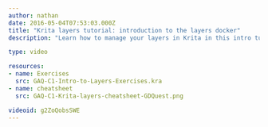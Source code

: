 ```yaml
---
author: nathan
date: 2016-05-04T07:53:03.000Z
title: "Krita layers tutorial: introduction to the layers docker"
description: "Learn how to manage your layers in Krita in this intro tutorial."

type: video

resources:
- name: Exercises
  src: GAQ-C1-Intro-to-Layers-Exercises.kra
- name: cheatsheet
  src: GAQ-C1-Krita-layers-cheatsheet-GDQuest.png

videoid: g2ZoQobsSWE
---
```


